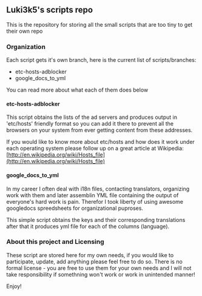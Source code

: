 ## Luki3k5's scripts repo ##

This is the repository for storing all the small scripts that are too tiny to get their own repo

### Organization ###

Each script gets it's own branch, here is the current list of scripts/branches: 

- etc-hosts-adblocker
- google_docs_to_yml

You can read more about what each of them does below

#### etc-hosts-adblocker ####

This script obtains the lists of the ad servers and produces output in 'etc/hosts' 
friendly format so you can add it there to prevent all the browsers on your system 
from ever getting content from these addresses. 

If you would like to know more about etc/hosts and how does it work under each operating system
please follow up on a great article at Wikipedia: [http://en.wikipedia.org/wiki/Hosts_file](http://en.wikipedia.org/wiki/Hosts_file)

#### google_docs_to_yml ####

In my career I often deal with i18n files, contacting translators, organizing work with them 
and later assemblin YML file containing the output of everyone's hard work is pain. 
Therefor I took liberty of using awesome googledocs spreedsheets for organizational puproses. 

This simple script obtains the keys and their corresponding translations after that it 
produces yml file for each of the columns (language). 

### About this project and Licensing ###

These script are stored here for my own needs, if you would like to participate, update, add anything 
please feel free to do so. There is no formal license - you are free to use them for your own 
needs and I will not take responsibility if somethning won't work or work in unintended manner! 

Enjoy! 


